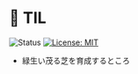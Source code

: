 # 🌿 TIL 

![Status](https://img.shields.io/badge/Status-Growing-brightgreen?style=for-the-badge) [![License: MIT](https://img.shields.io/badge/License-MIT-yellow.svg?style=for-the-badge)](https://opensource.org/licenses/MIT)

- 緑生い茂る芝を育成するところ